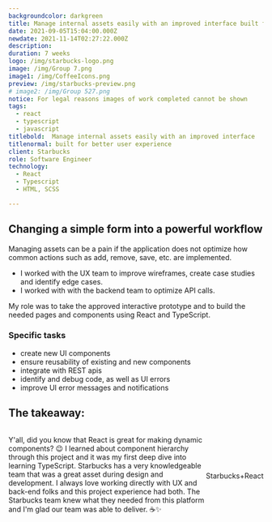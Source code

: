 ```yaml
---
backgroundcolor: darkgreen
title: Manage internal assets easily with an improved interface built for better user experience
date: 2021-09-05T15:04:00.000Z
newdate: 2021-11-14T02:27:22.000Z
description: 
duration: 7 weeks
logo: /img/starbucks-logo.png
image: /img/Group 7.png
image1: /img/CoffeeIcons.png
preview: /img/starbucks-preview.png
# image2: /img/Group 527.png
notice: For legal reasons images of work completed cannot be shown
tags:
  - react
  - typescript
  - javascript
titlebold:  Manage internal assets easily with an improved interface  
titlenormal: built for better user experience
client: Starbucks
role: Software Engineer
technology:
  - React
  - Typescript
  - HTML, SCSS

---
```


<section>

<div class="inner-wrap content mini">

<div class="first"></div>
<div class="div2">

## Changing a simple form into a powerful workflow
Managing assets can be a pain if the application does not optimize how common actions such as add, remove, save, etc. are implemented. 
- I worked with the UX team to improve wireframes, create case studies and identify edge cases. 
- I worked with with the backend team to optimize API calls. 

My role was to take the approved interactive prototype and to build the needed pages and components using React and TypeScript.

### Specific tasks
- create new UI components
- ensure reusability of existing and new components
- integrate with REST apis
- identify and debug code, as well as UI errors
- improve UI error messages and notifications     

</div>

</section>

<section id="final" class="takeaway fullwidth">

<div class="inner-wrap">

## The takeaway:  

<div style="display: flex" class="image-block">
<div>
<p>Y'all, did you know that React is great for making dynamic components? 😉 I learned about component hierarchy through this project and it was my first deep dive into learning TypeScript. Starbucks 
has a very knowledgeable team that was a great asset during design and development. I always love working directly with UX and 
back-end folks and this project experience had both. The Starbucks team knew what they needed from this platform 
and I'm glad our team was able to deliver. ☕✨</p>
  </div>
  <div style="align-items: center;
  justify-content: center; display: flex;">
  <div class="stat-block">
  <img class="" src="/img/icons/coffee-cup.png" alt="">
  <!-- <a href="https://www.flaticon.com/free-icons/cafe" title="cafe icons">Cafe icons created by Pixel perfect - Flaticon</a> -->
  <span>Starbucks</span>
  </div>

  <span class="plus" aria-label="plus">+</span>

  <div class="stat-block">
  <img class="" src="/img/icons/react.png" alt="">
  <span>React</span>
  </div>

  </div>
  </div>

</div>

</section>

